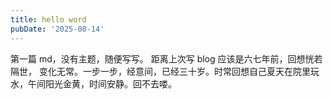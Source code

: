 ```yaml
---
title: hello word
pubDate: '2025-08-14'
---
```


第一篇 md，没有主题，随便写写。
距离上次写 blog 应该是六七年前，回想恍若隔世，
变化无常。一步一步，经意间，已经三十岁。时常回想自己夏天在院里玩水，午间阳光金黄，时间安静。回不去喽。
